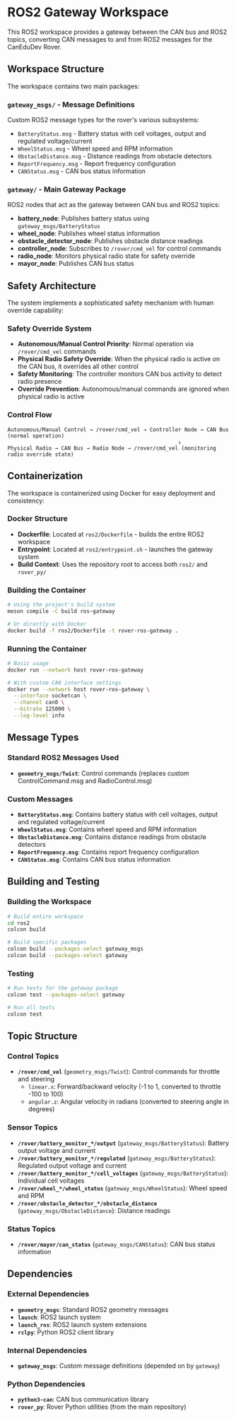 # ROS2 Gateway Workspace

This ROS2 workspace provides a gateway between the CAN bus and ROS2 topics, converting CAN messages to and from ROS2 messages for the CanEduDev Rover.

## Workspace Structure

The workspace contains two main packages:

### `gateway_msgs/` - Message Definitions
Custom ROS2 message types for the rover's various subsystems:
- `BatteryStatus.msg` - Battery status with cell voltages, output and regulated voltage/current
- `WheelStatus.msg` - Wheel speed and RPM information
- `ObstacleDistance.msg` - Distance readings from obstacle detectors
- `ReportFrequency.msg` - Report frequency configuration
- `CANStatus.msg` - CAN bus status information

### `gateway/` - Main Gateway Package
ROS2 nodes that act as the gateway between CAN bus and ROS2 topics:
- **battery_node**: Publishes battery status using `gateway_msgs/BatteryStatus`
- **wheel_node**: Publishes wheel status information
- **obstacle_detector_node**: Publishes obstacle distance readings
- **controller_node**: Subscribes to `/rover/cmd_vel` for control commands
- **radio_node**: Monitors physical radio state for safety override
- **mayor_node**: Publishes CAN bus status

## Safety Architecture

The system implements a sophisticated safety mechanism with human override capability:

### Safety Override System
- **Autonomous/Manual Control Priority**: Normal operation via `/rover/cmd_vel` commands
- **Physical Radio Safety Override**: When the physical radio is active on the CAN bus, it overrides all other control
- **Safety Monitoring**: The controller monitors CAN bus activity to detect radio presence
- **Override Prevention**: Autonomous/manual commands are ignored when physical radio is active

### Control Flow
```
Autonomous/Manual Control → /rover/cmd_vel → Controller Node → CAN Bus (normal operation)
                                                      ↓
Physical Radio → CAN Bus → Radio Node → /rover/cmd_vel (monitoring radio override state)
```

## Containerization

The workspace is containerized using Docker for easy deployment and consistency:

### Docker Structure
- **Dockerfile**: Located at `ros2/Dockerfile` - builds the entire ROS2 workspace
- **Entrypoint**: Located at `ros2/entrypoint.sh` - launches the gateway system
- **Build Context**: Uses the repository root to access both `ros2/` and `rover_py/`

### Building the Container
```bash
# Using the project's build system
meson compile -C build ros-gateway

# Or directly with Docker
docker build -f ros2/Dockerfile -t rover-ros-gateway .
```

### Running the Container
```bash
# Basic usage
docker run --network host rover-ros-gateway

# With custom CAN interface settings
docker run --network host rover-ros-gateway \
  --interface socketcan \
  --channel can0 \
  --bitrate 125000 \
  --log-level info
```

## Message Types

### Standard ROS2 Messages Used
- **`geometry_msgs/Twist`**: Control commands (replaces custom ControlCommand.msg and RadioControl.msg)

### Custom Messages
- **`BatteryStatus.msg`**: Contains battery status with cell voltages, output and regulated voltage/current
- **`WheelStatus.msg`**: Contains wheel speed and RPM information
- **`ObstacleDistance.msg`**: Contains distance readings from obstacle detectors
- **`ReportFrequency.msg`**: Contains report frequency configuration
- **`CANStatus.msg`**: Contains CAN bus status information

## Building and Testing

### Building the Workspace
```bash
# Build entire workspace
cd ros2
colcon build

# Build specific packages
colcon build --packages-select gateway_msgs
colcon build --packages-select gateway
```

### Testing
```bash
# Run tests for the gateway package
colcon test --packages-select gateway

# Run all tests
colcon test
```

## Topic Structure

### Control Topics
- **`/rover/cmd_vel`** (`geometry_msgs/Twist`): Control commands for throttle and steering
  - `linear.x`: Forward/backward velocity (-1 to 1, converted to throttle -100 to 100)
  - `angular.z`: Angular velocity in radians (converted to steering angle in degrees)

### Sensor Topics
- **`/rover/battery_monitor_*/output`** (`gateway_msgs/BatteryStatus`): Battery output voltage and current
- **`/rover/battery_monitor_*/regulated`** (`gateway_msgs/BatteryStatus`): Regulated output voltage and current
- **`/rover/battery_monitor_*/cell_voltages`** (`gateway_msgs/BatteryStatus`): Individual cell voltages
- **`/rover/wheel_*/wheel_status`** (`gateway_msgs/WheelStatus`): Wheel speed and RPM
- **`/rover/obstacle_detector_*/obstacle_distance`** (`gateway_msgs/ObstacleDistance`): Distance readings

### Status Topics
- **`/rover/mayor/can_status`** (`gateway_msgs/CANStatus`): CAN bus status information

## Dependencies

### External Dependencies
- **`geometry_msgs`**: Standard ROS2 geometry messages
- **`launch`**: ROS2 launch system
- **`launch_ros`**: ROS2 launch system extensions
- **`rclpy`**: Python ROS2 client library

### Internal Dependencies
- **`gateway_msgs`**: Custom message definitions (depended on by `gateway`)

### Python Dependencies
- **`python3-can`**: CAN bus communication library
- **`rover_py`**: Rover Python utilities (from the main repository)
